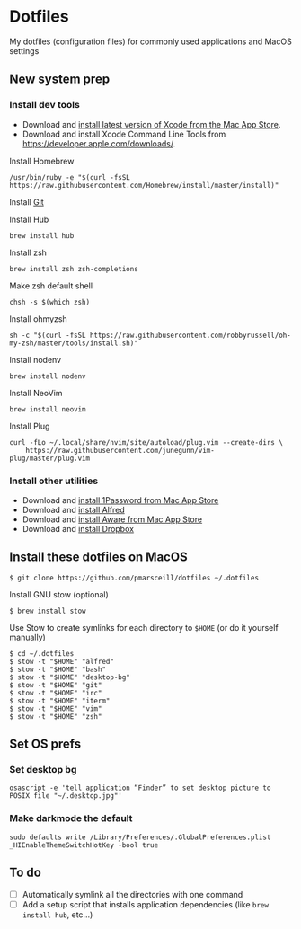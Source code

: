 # Dotfiles
My dotfiles (configuration files) for commonly used applications and MacOS settings

## New system prep

### Install dev tools
- Download and [install latest version of Xcode from the Mac App Store](https://www.google.com/url?sa=t&rct=j&q=&esrc=s&source=web&cd=1&ved=0ahUKEwiw47aH6JXWAhUhjlQKHSRnBEIQFggoMAA&url=https%3A%2F%2Fitunes.apple.com%2Fus%2Fapp%2Fxcode%2Fid497799835%3Fmt%3D12&usg=AFQjCNGrxKmVtXUdvUU3MhqZhP4MHT6Gtg).
- Download and install Xcode Command Line Tools from https://developer.apple.com/downloads/.

Install Homebrew 
```
/usr/bin/ruby -e "$(curl -fsSL https://raw.githubusercontent.com/Homebrew/install/master/install)"
```

Install [Git](https://downloads.sourceforge.net/project/git-osx-installer/git-2.14.1-intel-universal-mavericks.dmg?r=https%3A%2F%2Fgit-scm.com%2Fdownload%2Fmac&ts=1504882896&use_mirror=astuteinternet)

Install Hub
```
brew install hub
```

Install zsh
```
brew install zsh zsh-completions
``` 

Make zsh default shell
```
chsh -s $(which zsh)
```

Install ohmyzsh
```
sh -c "$(curl -fsSL https://raw.githubusercontent.com/robbyrussell/oh-my-zsh/master/tools/install.sh)"
```

Install nodenv
```
brew install nodenv
```

Install NeoVim
```
brew install neovim
```

Install Plug
```
curl -fLo ~/.local/share/nvim/site/autoload/plug.vim --create-dirs \
    https://raw.githubusercontent.com/junegunn/vim-plug/master/plug.vim
```

### Install other utilities
- Download and [install 1Password from Mac App Store](https://www.google.com/url?sa=t&rct=j&q=&esrc=s&source=web&cd=1&ved=0ahUKEwjH99Oa55XWAhWIy4MKHe8ACAEQFggoMAA&url=https%3A%2F%2Fitunes.apple.com%2Fus%2Fapp%2F1password-password-manager-and-secure-wallet%2Fid443987910%3Fmt%3D12&usg=AFQjCNGgeT9WzxbM-7n-SRIrRwgvQe8krQ)
- Download and [install Alfred](https://cachefly.alfredapp.com/Alfred_3.4.1_860.dmg)
- Download and [install Aware from Mac App Store](https://www.google.com/url?sa=t&rct=j&q=&esrc=s&source=web&cd=1&ved=0ahUKEwiOkIfD55XWAhXFpYMKHQ6QCV4QFggoMAA&url=https%3A%2F%2Fitunes.apple.com%2Fus%2Fapp%2Faware%2Fid1082170746%3Fmt%3D12&usg=AFQjCNGi5u90a5faPxTgk1PyiDMXZuWBfw)
- Download and [install Dropbox](https://www.dropbox.com/download?os=mac)

## Install these dotfiles on MacOS
```
$ git clone https://github.com/pmarsceill/dotfiles ~/.dotfiles
```

Install GNU stow (optional)
```
$ brew install stow
```

Use Stow to create symlinks for each directory to `$HOME` (or do it yourself manually)
```
$ cd ~/.dotfiles
$ stow -t "$HOME" "alfred"
$ stow -t "$HOME" "bash"
$ stow -t "$HOME" "desktop-bg"
$ stow -t "$HOME" "git"
$ stow -t "$HOME" "irc"
$ stow -t "$HOME" "iterm"
$ stow -t "$HOME" "vim"
$ stow -t "$HOME" "zsh"
```

## Set OS prefs

### Set desktop bg
`osascript -e 'tell application “Finder” to set desktop picture to POSIX file "~/.desktop.jpg"'`

### Make darkmode the default
`sudo defaults write /Library/Preferences/.GlobalPreferences.plist _HIEnableThemeSwitchHotKey -bool true`

## To do
- [ ] Automatically symlink all the directories with one command
- [ ] Add a setup script that installs application dependencies (like `brew install hub`, etc...)
